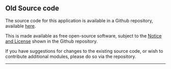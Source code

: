 ## Old Source code

The source code for this application is available in a Github repository, available [here](https://github.com/djhindley/shiny-server/tree/master/claimsreserving).  

This is made available as free open-source software, subject to the [Notice and License](https://github.com/djhindley/shiny-server/blob/master/claimsreserving/NoticeLicense.md) shown in the Github repository.  

If you have suggestions for changes to the existing source code, or wish to contribute additional modules, please do so via the repository.  

----------

